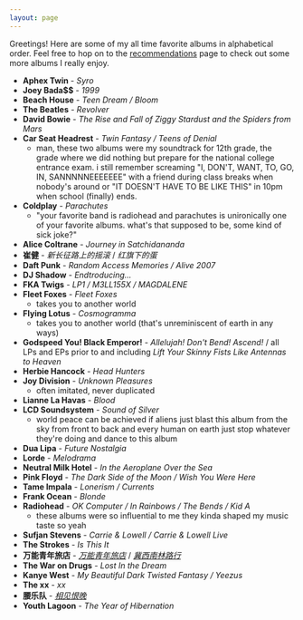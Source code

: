 ```yaml
---
layout: page
---
```


Greetings! Here are some of my all time favorite albums in alphabetical order. Feel free to hop on to the [recommendations](album_recs) page to check out some more albums I really enjoy.

- **Aphex Twin** - *Syro*
- **Joey Bada$$** - *1999*
- **Beach House** - *Teen Dream / Bloom*
- **The Beatles** - *Revolver*
- **David Bowie** - *The Rise and Fall of Ziggy Stardust and the Spiders from Mars*
- **Car Seat Headrest** - *Twin Fantasy / Teens of Denial*
    - man, these two albums were my soundtrack for 12th grade, the grade where we did nothing but prepare for the national college entrance exam. i still remember screaming "I, DON'T, WANT, TO, GO, IN, SANNNNNEEEEEEE" with a friend during class breaks when nobody's around or "IT DOESN'T HAVE TO BE LIKE THIS" in 10pm when school (finally) ends.
- **Coldplay** - *Parachutes*
    - "your favorite band is radiohead and parachutes is unironically one of your favorite albums. what's that supposed to be, some kind of sick joke?"
- **Alice Coltrane** - *Journey in Satchidananda*
- **崔健** - *新长征路上的摇滚* / *红旗下的蛋*
- **Daft Punk** - *Random Access Memories / Alive 2007*
- **DJ Shadow** - *Endtroducing...*
- **FKA Twigs** - *LP1 / M3LL155X / MAGDALENE*
- **Fleet Foxes** - *Fleet Foxes*
    - takes you to another world
- **Flying Lotus** - *Cosmogramma*
    - takes you to another world (that's unreminiscent of earth in any ways)
- **Godspeed You! Black Emperor!** - *Allelujah! Don't Bend! Ascend!* / all LPs and EPs prior to and including *Lift Your Skinny Fists Like Antennas to Heaven*
- **Herbie Hancock** - *Head Hunters*
- **Joy Division** - *Unknown Pleasures*
    - often imitated, never duplicated
- **Lianne La Havas** - *Blood*
- **LCD Soundsystem** - *Sound of Silver*
    - world peace can be achieved if aliens just blast this album from the sky from front to back and every human on earth just stop whatever they're doing and dance to this album
- **Dua Lipa** - *Future Nostalgia*
- **Lorde** - *Melodrama*
- **Neutral Milk Hotel** - *In the Aeroplane Over the Sea*
- **Pink Floyd** - *The Dark Side of the Moon / Wish You Were Here*
- **Tame Impala** - *Lonerism / Currents*
- **Frank Ocean** - *Blonde*
- **Radiohead** - *OK Computer / In Rainbows / The Bends / Kid A*
    - these albums were so influential to me they kinda shaped my music taste so yeah
- **Sufjan Stevens** - *Carrie & Lowell / Carrie & Lowell Live* 
- **The Strokes** - *Is This It*
- **万能青年旅店** - [*万能青年旅店*](https://music.youtube.com/playlist?list=OLAK5uy_lbgqMjK--ycga-wWikPFMxu3IvDQcUolo&feature=share) / [*冀西南林路行*](https://music.youtube.com/playlist?list=OLAK5uy_llYHeZFsQ2zIH4AMIIUwkEdi29R52o5EA&feature=share)
- **The War on Drugs** - *Lost In the Dream*
- **Kanye West** - *My Beautiful Dark Twisted Fantasy / Yeezus*
- **The xx** - *xx*
- **腰乐队** - [*相见恨晚*](https://youtube.com/playlist?list=PLSbP-sExkrob3tYK7dRNIWe2idZgJpxEQ)
- **Youth Lagoon** - *The Year of Hibernation*
